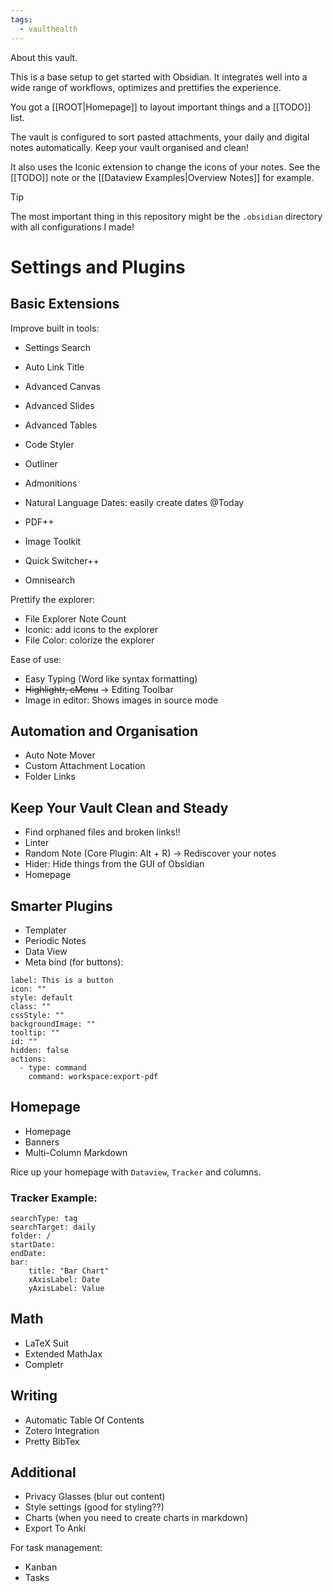 ```yaml
---
tags:
  - vaulthealth
---
```


About this vault.

This is a base setup to get started with Obsidian. It integrates well into a wide range of workflows, optimizes and prettifies the experience.

You got a [[ROOT|Homepage]] to layout important things and a [[TODO]] list.

The vault is configured to sort pasted attachments, your daily and digital notes automatically. Keep your vault organised and clean!

It also uses the Iconic extension to change the icons of your notes. See the [[TODO]] note or the [[Dataview Examples|Overview Notes]] for example.

> [!Tip]
> The most important thing in this repository might be the `.obsidian` directory with all configurations I made!



# Settings and Plugins

## Basic Extensions


Improve built in tools:

- Settings Search
- Auto Link Title
- Advanced Canvas
- Advanced Slides
- Advanced Tables
- Code Styler
- Outliner
- Admonitions
- Natural Language Dates: easily create dates @Today
- PDF++
- Image Toolkit

- Quick Switcher++
- Omnisearch


Prettify the explorer:

- File Explorer Note Count
- Iconic: add icons to the explorer
- File Color: colorize the explorer


Ease of use:

- Easy Typing (Word like syntax formatting)
- ~~Highlightr, cMenu~~ -> Editing Toolbar
- Image in editor: Shows images in source mode


## Automation and Organisation

- Auto Note Mover
- Custom Attachment Location
- Folder Links


## Keep Your Vault Clean and Steady

- Find orphaned files and broken links!!
- Linter
- Random Note (Core Plugin: Alt + R) -> Rediscover your notes
- Hider: Hide things from the GUI of Obsidian
- Homepage


## Smarter Plugins

- Templater
- Periodic Notes
- Data View
- Meta bind (for buttons):

```meta-bind-button
label: This is a button
icon: ""
style: default
class: ""
cssStyle: ""
backgroundImage: ""
tooltip: ""
id: ""
hidden: false
actions:
  - type: command
    command: workspace:export-pdf

```


## Homepage

- Homepage
- Banners
- Multi-Column Markdown

Rice up your homepage with `Dataview`, `Tracker` and columns.

### Tracker Example:

``` tracker
searchType: tag
searchTarget: daily
folder: /
startDate:
endDate:
bar:
    title: "Bar Chart"
    xAxisLabel: Date
    yAxisLabel: Value
```


## Math

- LaTeX Suit
- Extended MathJax
- Completr


## Writing

- Automatic Table Of Contents
- Zotero Integration
- Pretty BibTex


## Additional

- Privacy Glasses (blur out content)
- Style settings (good for styling??)
- Charts (when you need to create charts in markdown)
- Export To Anki


For task management:

- Kanban
- Tasks